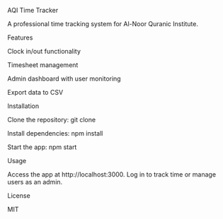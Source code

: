 AQI Time Tracker

A professional time tracking system for Al-Noor Quranic Institute.

Features



Clock in/out functionality

Timesheet management

Admin dashboard with user monitoring

Export data to CSV



Installation



Clone the repository: git clone <repository-url>

Install dependencies: npm install

Start the app: npm start



Usage

Access the app at http://localhost:3000. Log in to track time or manage users as an admin.

License

MIT

